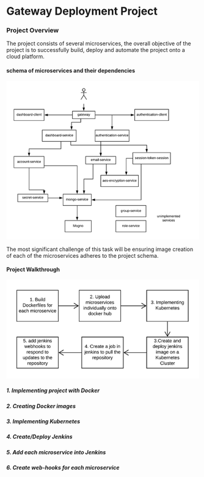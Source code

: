 # Gateway Deployment Project

### Project Overview

The project consists of several microservices, the overall objective of the project is to successfully build, deploy and  automate the project onto a cloud platform. 

#### schema of microservices and their dependencies
![alt text](https://github.com/DarylMcBride/scripts/blob/master/ciprojectdiagr.png)

The most significant challenge of this task will be ensuring image creation of each of the microservices adheres to the project schema.                                                       
                                                             
#### Project Walkthrough
![alt text](https://github.com/DarylMcBride/scripts/blob/master/project-steps2.png)


##### 1. Implementing project with Docker

##### 2. Creating Docker images

##### 3. Implementing Kubernetes

##### 4. Create/Deploy Jenkins

##### 5. Add each microservice into Jenkins

##### 6. Create web-hooks for each microservice
